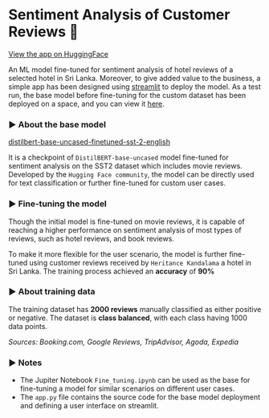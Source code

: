 # Sentiment Analysis of Customer Reviews 🏨
[View the app on HuggingFace](https://huggingface.co/spaces/Uvini/Hotel-Reviews)

An ML model fine-tuned for sentiment analysis of hotel reviews of a selected hotel in Sri Lanka. Moreover, to give added value to the business, a simple app has been designed using [streamlit](https://streamlit.io) to deploy the model. As a test run, the base model before fine-tuning for the custom dataset has been deployed on a space, and you can view it [here](https://huggingface.co/distilbert-base-uncased-finetuned-sst-2-english).

### ▶️ About the base model

[distilbert-base-uncased-finetuned-sst-2-english](https://huggingface.co/distilbert-base-uncased-finetuned-sst-2-english)

It is a checkpoint of `DistilBERT-base-uncased` model fine-tuned for sentiment analysis on the SST2 dataset which includes movie reviews. Developed by the `Hugging Face community`, the model can be directly used for text classification or further fine-tuned for custom user cases.  

### ▶️ Fine-tuning the model 

Though the initial model is fine-tuned on movie reviews, it is capable of reaching a higher performance on sentiment analysis of most types of reviews, such as hotel reviews, and book reviews.

To make it more flexible for the user scenario, the model is further fine-tuned using customer reviews received by `Heritance Kandalama` a hotel in Sri Lanka. The training process achieved an **accuracy** of **90%**

### ▶️ About training data

The training dataset has **2000 reviews** manually classified as either positive or negative. The dataset is **class balanced**, with each class having 1000 data points.

*Sources: Booking.com, Google Reviews, TripAdvisor, Agoda, Expedia*

### ▶️ Notes

* The Jupiter Notebook `Fine_tuning.ipynb` can be used as the base for fine-tuning a model for similar scenarios on different user cases.
* The `app.py` file contains the source code for the base model deployment and defining a user interface on streamlit.
